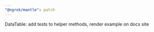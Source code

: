 ```yaml
---
"@ngrok/mantle": patch
---
```


DataTable: add tests to helper methods, render example on docs site
